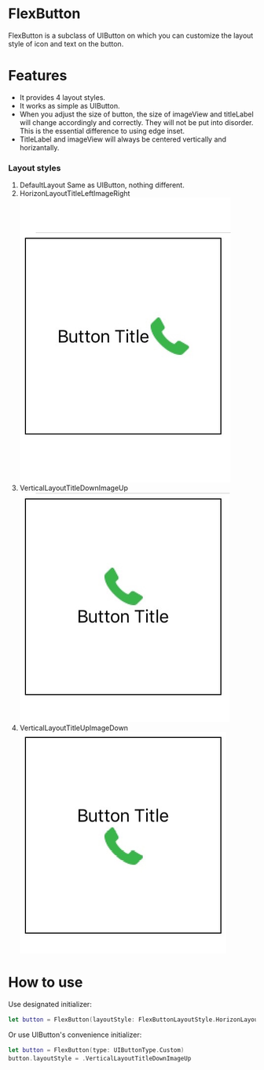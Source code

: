 # FlexButton
FlexButton is a subclass of UIButton on which you can customize the layout style of icon and text on the button.

# Features

-	It provides 4 layout styles.
-	It works as simple as UIButton.
-	When you adjust the size of button, the size of imageView and titleLabel will change accordingly and correctly. They will not be put into disorder. This is the essential difference to using edge inset.
-	TitleLabel and imageView will always be centered vertically and horizantally.


### Layout styles

1.	DefaultLayout
	Same as UIButton, nothing different.
2.	HorizonLayoutTitleLeftImageRight
	![Alt HorizonLayoutTitleLeftImageRight](https://github.com/lionhylra/FlexButton/blob/master/HorizonLayoutTitleLeftImageRight.jpg?raw=true)
3.	VerticalLayoutTitleDownImageUp
	![Alt VerticalLayoutTitleDownImageUp](https://github.com/lionhylra/FlexButton/blob/master/VerticalLayoutTitleDownImageUp.jpg?raw=true)
4.	VerticalLayoutTitleUpImageDown
	![Alt VerticalLayoutTitleUpImageDown](https://github.com/lionhylra/FlexButton/blob/master/VerticalLayoutTitleUpImageDown.jpg?raw=true)
	
# How to use

Use designated initializer:
```swift
let button = FlexButton(layoutStyle: FlexButtonLayoutStyle.HorizonLayoutTitleLeftImageRight)
```

Or use UIButton's convenience initializer:
```swift
let button = FlexButton(type: UIButtonType.Custom)
button.layoutStyle = .VerticalLayoutTitleDownImageUp
```